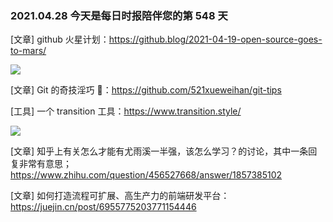 ### 2021.04.28 今天是每日时报陪伴您的第 548 天

[文章] github 火星计划：<https://github.blog/2021-04-19-open-source-goes-to-mars/>

![](https://github.blog/wp-content/uploads/2021/04/mars2020achievement_blog.gif)

[文章] Git 的奇技淫巧 🙈：<https://github.com/521xueweihan/git-tips>

[工具] 一个 transition 工具：<https://www.transition.style/>

![](https://github.com/argyleink/transition.css/raw/main/gif/kitchen-sink.gif?raw=trues)

[文章] 知乎上有关怎么才能有尤雨溪一半强，该怎么学习？的讨论，其中一条回复非常有意思；<https://www.zhihu.com/question/456527668/answer/1857385102>

[文章] 如何打造流程可扩展、高生产力的前端研发平台：<https://juejin.cn/post/6955775203771154446>
